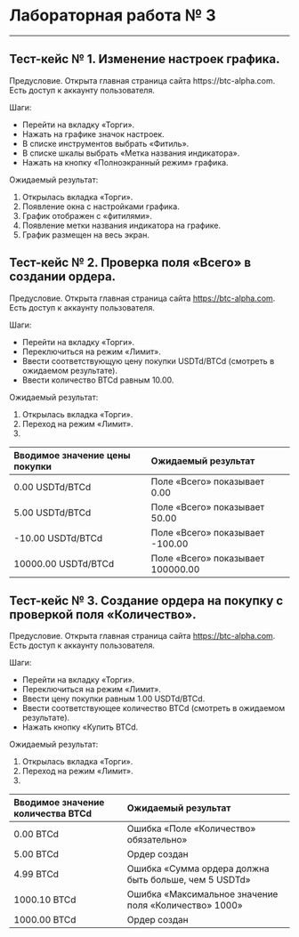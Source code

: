 # Лабораторная работа № 3
***

## Тест-кейс № 1. Изменение настроек графика.
<p>Предусловие. Открыта главная страница сайта https://btc-alpha.com. Есть доступ к аккаунту пользователя. 
  
Шаги:
* Перейти на вкладку «Торги».
*	Нажать на графике значок настроек.
*	В списке инструментов выбрать «Фитиль».
*	В списке шкалы выбрать «Метка названия индикатора».
*	Нажать на кнопку «Полноэкранный режим» графика.

Ожидаемый результат:
1.	Открылась вкладка «Торги».
2.	Появление окна с настройками графика.
3.	График отображен с «фитилями».
4.	Появление метки названия индикатора на графике.
5.	График размещен на весь экран.


## Тест-кейс № 2. Проверка поля «Всего» в создании ордера.

Предусловие. 
Открыта главная страница сайта https://btc-alpha.com. Есть доступ к аккаунту пользователя. 

Шаги:
*	Перейти на вкладку «Торги».
*	Переключиться на режим «Лимит».
*	Ввести соответствующую цену покупки USDTd/BTCd (смотреть в ожидаемом результате).
*	Ввести количество BTCd равным 10.00.

Ожидаемый результат: 
1.	Открылась вкладка «Торги».
2.	Переход на режим «Лимит».
3.	
| Вводимое значение цены покупки | Ожидаемый результат                   |  
| :----------------------------- | :------------------------------------ | 
| 0.00 USDTd/BTCd | Поле «Всего» показывает 0.00 |
| 5.00 USDTd/BTCd | Поле «Всего» показывает 50.00 | 
| -10.00 USDTd/BTCd | Поле «Всего» показывает -100.00 | 
| 10000.00 USDTd/BTCd | Поле «Всего» показывает 100000.00 |  	
	
	
## Тест-кейс № 3. Создание ордера на покупку с проверкой поля «Количество».

Предусловие. 
Открыта главная страница сайта https://btc-alpha.com. Есть доступ к аккаунту пользователя. 

Шаги:
*	Перейти на вкладку «Торги».
*	Переключиться на режим «Лимит».
*	Ввести цену покупки равным 1.00 USDTd/BTCd.
*	Ввести соответствующее количество BTCd (смотреть в ожидаемом результате).
*	Нажать кнопку «Купить BTCd.

Ожидаемый результат: 
1.	Открылась вкладка «Торги».
2.	Переход на режим «Лимит».
3.	
| Вводимое значение количества BTCd | Ожидаемый результат                   |  
| :-------------------------------- | :------------------------------------ |   
| 0.00 BTCd | Ошибка «Поле «Количество» обязательно» |
| 5.00 BTCd | Ордер создан | 
| 4.99 BTCd | Ошибка «Сумма ордера должна быть больше, чем 5 USDTd» | 
| 1000.10 BTCd | Ошибка «Максимальное значение поля «Количество» 1000» |  	
| 1000.00 BTCd | Ордер создан |  
	
	
	

